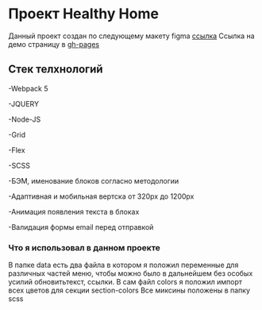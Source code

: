 # Проект Healthy Home
Данный проект создан по следующему макету figma [ссылка](https://www.figma.com/file/Rk3oWxV2ZK28ta4V293g2G/Untitled?node-id=0%3A1&t=FARlSqKZdbPHm2O0-1)
Ссылка на демо страницу в [gh-pages](https://tanasov49.github.io/healthy-home/)
## Стек телхнологий

-Webpack 5

-JQUERY

-Node-JS

-Grid

-Flex

-SCSS

-БЭМ, именование блоков согласно методологии

-Адаптивная и мобильная вертска от 320px до 1200px

-Анимация появления текста в блоках

-Валидация формы email перед отправкой 

### Что я использовал в данном проекте

В папке data есть два файла в котором я положил переменные для различных частей меню, чтобы можно было в дальнейшем без особых усилий обновитьтекст, ссылки. В сам файл colors я положил импорт всех цветов для секции section-colors
Все миксины положены в папку scss
